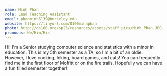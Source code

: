 ```yaml
---
name: Minh Phan
role: Lead Teaching Assistant
email: phanminh6139@berkeley.edu
website: https://tinyurl.com/D100minhphan
photo: http://ds100.org/sp23/resources/assets/staff_pics/Minh_Phan.JPG
pronouns: He/Him/His
---
```

Hi! I'm a Senior studying computer science and statistics with a minor in education. This is my 5th semester as a TA, so I'm a bit of an oldie. However, I love cooking, hiking, board games, and cats! You can frequently find me in the first floor of Moffitt or on the fire trails. Hopefully we can have a fun filled semester together! 
